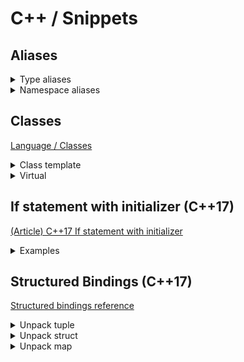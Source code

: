 # C++ / Snippets

## Aliases
<details>
<summary>Type aliases</summary>

[Type aliases reference](https://en.cppreference.com/w/cpp/language/type_alias)

```cpp
using UserId = int;
using UserAccounts = std::map<UserId, std::vector<Account>>;
```

```cpp
// identical to: typedef void (*func)(int, int);
using func = void (*) (int, int);
```

```cpp
template<typename T>
using UserAccounts = std::map<UserId, std::vector<T>>;
```
</details>

<details>
<summary>Namespace aliases</summary>

[Namespace aliases reference](https://en.cppreference.com/w/cpp/language/namespace_alias)

```cpp
namespace fbz = foo::bar::baz;
```
</details>

## Classes

[Language / Classes](cpp-language.md#classes)

<details>
<summary>Class template</summary>

```cpp
class MyClass
{
public:
    // Types and type aliases
    // Static constants

    MyClass() = default;

    MyClass(const MyClass&) = default;
    MyClass(MyClass&&) = default;
    MyClass& operator=(const MyClass&) = default;
    MyClass& operator=(MyClass&&) = default;

    virtual ~MyClass() = default;

    // Functions
    // Data members

protected:
    // Types and type aliases
    // Static constants
    // Functions
    // Data members

private:
    // Types and type aliases
    // Static constants
    // Functions
    // Data members
};
```
</details>

<details>
<summary>Virtual</summary>

```cpp
struct Base
{
    virtual void foo() = 0;
    virtual ~Base() = default;
};

struct A : Base
{
    void foo() override;
    ~A() override;
};

struct B final : A
{
    void foo() final;
    ~B() final;
};
```
</details>

## If statement with initializer (C++17)

[(Article) C++17 If statement with initializer](https://skebanga.github.io/if-with-initializer/)

<details>
<summary>Examples</summary>

```cpp
if (init; condition) {...}
```

```cpp
if (auto a = getval(); a < 10) {...}
```

```cpp
switch (auto ch = getnext(); ch)
{
    // case statements
}
```

```cpp
if (auto [itelem, success] = mymap.insert(std::pair('a', 100)); success) {...}
```

## Namespace using

[Namespace using directives](https://en.cppreference.com/w/cpp/language/namespace#Using-directives)

```cpp
namespace A {...}
 
namespace B
{
    using namespace A;
}
```
</details>

## Structured Bindings (C++17)

[Structured bindings reference](https://en.cppreference.com/w/cpp/language/structured_binding)

<details>
<summary>Unpack tuple</summary>

```cpp
#include <tuple>

std::tuple tuple{1, 'a', 2.3};

auto [i, c, d] = tuple;
auto& [i, c, d] = tuple;
```
</details>

<details>
<summary>Unpack struct</summary>

```cpp
struct Foo
{
    int i;
    char c;
    double d;
};

Foo f {1, 'a', 2.3};

auto [i, c, d] = f;
auto& [i, c, d] = f;
```
</details>

<details>
<summary>Unpack map</summary>

```cpp
#include <map>

for (const auto& [k, v] : mymap) {...}

for (auto&& [k, v] : std::map<std::string, int>{{"hello", 1}, {"world", 2}}) {...}
```
</details>
